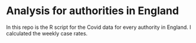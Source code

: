 # Analysis for authorities in England

In this repo is the R script for the Covid data for every authority in England. I calculated the weekly case rates.
